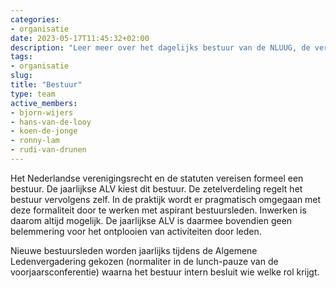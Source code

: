 ```yaml
---
categories:
- organisatie
date: 2023-05-17T11:45:32+02:00
description: "Leer meer over het dagelijks bestuur van de NLUUG, de vereniging voor open standaarden en open systemen."
tags:
- organisatie
slug:
title: "Bestuur"
type: team
active_members:
- bjorn-wijers
- hans-van-de-looy
- koen-de-jonge
- ronny-lam
- rudi-van-drunen
---
```


Het Nederlandse verenigingsrecht en de statuten vereisen formeel een bestuur. De jaarlijkse ALV kiest dit bestuur. De zetelverdeling regelt het bestuur vervolgens zelf. In de praktijk wordt er pragmatisch omgegaan met deze formaliteit door te werken met aspirant bestuursleden. Inwerken is daarom altijd mogelijk. De jaarlijkse ALV is daarmee bovendien geen belemmering voor het ontplooien van activiteiten door leden.

Nieuwe bestuursleden worden jaarlijks tijdens de Algemene Ledenvergadering gekozen (normaliter in de lunch-pauze van de voorjaarsconferentie) waarna het bestuur intern besluit wie welke rol krijgt.
